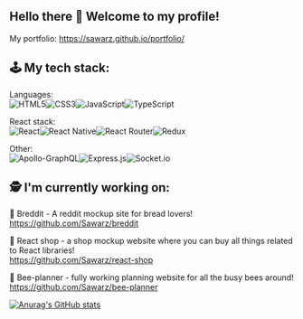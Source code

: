 Hello there 👋 Welcome to my profile!
-------------------------------------------------------------------------------------------------
My portfolio:
https://sawarz.github.io/portfolio/

🕹️ My tech stack:
-------------------------------------------------------------------------------------------------
Languages:<br/>
![HTML5](https://img.shields.io/badge/html5-%23E34F26.svg?style=for-the-badge&logo=html5&logoColor=white)![CSS3](https://img.shields.io/badge/css3-%231572B6.svg?style=for-the-badge&logo=css3&logoColor=white)![JavaScript](https://img.shields.io/badge/javascript-%23323330.svg?style=for-the-badge&logo=javascript&logoColor=%23F7DF1E)![TypeScript](https://img.shields.io/badge/typescript-%23007ACC.svg?style=for-the-badge&logo=typescript&logoColor=white)

React stack:<br/>
![React](https://img.shields.io/badge/react-%2320232a.svg?style=for-the-badge&logo=react&logoColor=%2361DAFB)![React Native](https://img.shields.io/badge/react_native-%2320232a.svg?style=for-the-badge&logo=react&logoColor=%2361DAFB)![React Router](https://img.shields.io/badge/React_Router-CA4245?style=for-the-badge&logo=react-router&logoColor=white)![Redux](https://img.shields.io/badge/redux-%23593d88.svg?style=for-the-badge&logo=redux&logoColor=white)

Other:<br/>
![Apollo-GraphQL](https://img.shields.io/badge/-ApolloGraphQL-311C87?style=for-the-badge&logo=apollo-graphql)![Express.js](https://img.shields.io/badge/express.js-%23404d59.svg?style=for-the-badge&logo=express&logoColor=%2361DAFB)![Socket.io](https://img.shields.io/badge/Socket.io-black?style=for-the-badge&logo=socket.io&badgeColor=010101)


🕵️ I'm currently working on:
-------------------------------------------------------------------------------------------------

🥐 Breddit - A reddit mockup site for bread lovers!<br/>
https://github.com/Sawarz/breddit

💸 React shop - a shop mockup website where you can buy all things related to React libraries!<br/>
https://github.com/Sawarz/react-shop

🐝 Bee-planner - fully working planning website for all the busy bees around!<br/>
https://github.com/Sawarz/bee-planner



[![Anurag's GitHub stats](https://github-readme-stats.vercel.app/api?username=Sawarz&hide=prs,issues,contribs&theme=cobalt)](https://github.com/anuraghazra/github-readme-stats)
